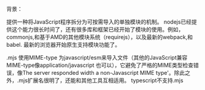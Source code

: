 背景：

提供一种将JavaScript程序拆分为可按需导入的单独模块的机制。
nodejs已经提供这个能力很长时间了，还有很多库和框架已经开始了模块的使用。例如，commonjs,和基于AMD的其他模块系统（requirejs），以及最新的webpack,和babel.
最新的浏览器开始原生支持模块功能了。

<!-- basic-modues demo -->
.mjs 使用MIME-type 为javascript/esm来导入文件（其他的JavaScript兼容MIME-type像application/javascript 也可以），它避免了严格的MIME类型检查错误，像The server responded width a non-Javascript MIME type'。除此之外，.mjs扩展名很明了，还能和其他工具互相适用。
typescript不支持.mjs
<script type ='module'>属性指示引入的模块



导出模块的功能：
export放最外层，
export let name ='test'
export fucntion test(){}
export {name,test1,test2}

导入功能：
import {name,test1,..} from 'x.js'


应用模块：
<script type='module' src='' />
加载本地模块会遇到CORS错误，需要服务器环境的模块才可被引入。
加载模块脚本时，不需要使用defer属性，模块会自动延迟加载。
模块功能只能在导入的脚本文件中使用。无法全局获得

默认导出：
export default xxx
export default function(){}
export {test as test1, test2 as test333} 
import {xx as xxx} from ''

模块对象：
import * as module form 'xxx' 

合并模块：

分别导出>
export * from 'xx'
export {test} from 'xx'
// 可以导出模块，从其他的模块中读取然后导出
export {xx} form 'otherjs'


动态加载模块：
import() 返回一个promise
import('xx').then(module=>{xxx})

// 比如出发点击事件时，加载模块，调用方法
el.addEventListener('click',()=>{import(xxx).then((modules)=>modules(xxx))})